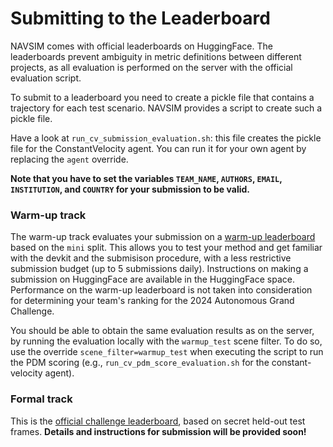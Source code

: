 # Submitting to the Leaderboard

NAVSIM comes with official leaderboards on HuggingFace. The leaderboards prevent ambiguity in metric definitions between different projects, as all evaluation is performed on the server with the official evaluation script.

To submit to a leaderboard you need to create a pickle file that contains a trajectory for each test scenario. NAVSIM provides a script to create such a pickle file. 

Have a look at `run_cv_submission_evaluation.sh`: this file creates the pickle file for the ConstantVelocity agent. You can run it for your own agent by replacing the `agent` override.

**Note that you have to set the variables `TEAM_NAME`, `AUTHORS`, `EMAIL`, `INSTITUTION`, and `COUNTRY` for your submission to be valid.**

### Warm-up track
The warm-up track evaluates your submission on a [warm-up leaderboard](https://huggingface.co/spaces/AGC2024-P/e2e-driving-warmup) based on the `mini` split. This allows you to test your method and get familiar with the devkit and the submisison procedure, with a less restrictive submission budget (up to 5 submissions daily). Instructions on making a submission on HuggingFace are available in the HuggingFace space. Performance on the warm-up leaderboard is not taken into consideration for determining your team's ranking for the 2024 Autonomous Grand Challenge.

You should be able to obtain the same evaluation results as on the server, by running the evaluation locally with the `warmup_test` scene filter. To do so, use the override `scene_filter=warmup_test` when executing the script to run the PDM scoring (e.g.,  `run_cv_pdm_score_evaluation.sh` for the constant-velocity agent).

### Formal track
This is the [official challenge leaderboard](https://huggingface.co/spaces/AGC2024-P/e2e-driving-2024), based on secret held-out test frames. **Details and instructions for submission will be provided soon!**
